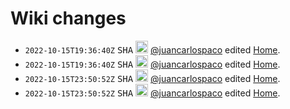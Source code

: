 # Wiki changes

- <code>2022-10-15T19:36:40Z</code>	<kbd title='c156b49a83b80a3f54680c7a27ce6142b399a938'>SHA</kbd>	<img src='https://avatars.githubusercontent.com/u/1189414?v=4' width=20 height=20 /> [@juancarlospaco](https://github.com/juancarlospaco 'juancarlospaco') edited [Home](https://github.com/juancarlospaco/cpython/wiki/Home 'Home').
- <code>2022-10-15T19:36:40Z</code>	<kbd title='734cb6b786bf91b46c214e5dd1b61a2444a122e7'>SHA</kbd>	<img src='https://avatars.githubusercontent.com/u/1189414?v=4' width=20 height=20 /> [@juancarlospaco](https://github.com/juancarlospaco 'juancarlospaco') edited [Home](https://github.com/juancarlospaco/cpython/wiki/Home 'Home').
- <code>2022-10-15T23:50:52Z</code>	<kbd title='6343ed9287709dd766d49ebcc893d543ad57a2c7'>SHA</kbd>	<img src='https://avatars.githubusercontent.com/u/1189414?v=4' width=20 height=20 /> [@juancarlospaco](https://github.com/juancarlospaco 'juancarlospaco') edited [Home](https://github.com/juancarlospaco/cpython/wiki/Home 'Home').
- <code>2022-10-15T23:50:52Z</code>	<kbd title='ff67f76ad016827115386784ef210373f4604a05'>SHA</kbd>	<img src='https://avatars.githubusercontent.com/u/1189414?v=4' width=20 height=20 /> [@juancarlospaco](https://github.com/juancarlospaco 'juancarlospaco') edited [Home](https://github.com/juancarlospaco/cpython/wiki/Home 'Home').

